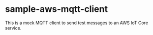 # sample-aws-mqtt-client
This is a mock MQTT client to send test messages to an AWS IoT Core service.
